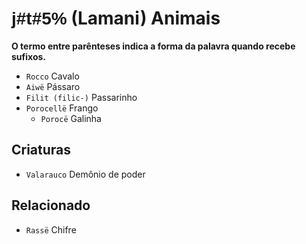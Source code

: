 # <span style="font-family: 'Tengwar Annatar', sans-serif;">j#t#5%</span> (Lamani) Animais

**O termo entre parênteses indica a forma da palavra quando recebe sufixos.**

-   `Rocco` Cavalo
-   `Aiwë` Pássaro
-   `Filit (filic-)` Passarinho
-   `Porocellë` Frango
    -   `Porocë` Galinha

## Criaturas

-   `Valarauco` Demônio de poder

## Relacionado

-   `Rassë` Chifre
